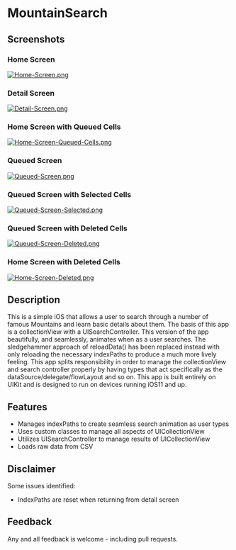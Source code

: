 # MountainSearch


## Screenshots

### Home Screen

[![Home-Screen.png](https://i.postimg.cc/4xB84VN1/Home-Screen.png)](https://postimg.cc/Mnf0dcBc)

### Detail Screen

[![Detail-Screen.png](https://i.postimg.cc/kMbhN2fn/Detail-Screen.png)](https://postimg.cc/rzqJMFBb)

### Home Screen with Queued Cells

[![Home-Screen-Queued-Cells.png](https://i.postimg.cc/3xKSHn7R/Home-Screen-Queued-Cells.png)](https://postimg.cc/2VKFQd1R)

### Queued Screen

[![Queued-Screen.png](https://i.postimg.cc/DZtpkhyk/Queued-Screen.png)](https://postimg.cc/FdVV32LD)

### Queued Screen with Selected Cells

[![Queued-Screen-Selected.png](https://i.postimg.cc/mkCXTntc/Queued-Screen-Selected.png)](https://postimg.cc/wRxcV05H)

### Queued Screen with Deleted Cells

[![Queued-Screen-Deleted.png](https://i.postimg.cc/DZWpM0hP/Queued-Screen-Deleted.png)](https://postimg.cc/N9cxyg5K)

### Home Screen with Deleted Cells

[![Home-Screen-Deleted.png](https://i.postimg.cc/8PdK3x29/Home-Screen-Deleted.png)](https://postimg.cc/ykdy3pYy)


## Description

This is a simple iOS that allows a user to search through a number of famous Mountains and learn basic
details about them. The basis of this app is a collectionView with a UISearchController. This version of
the app beautifully, and seamlessly, animates when as a user searches. The sledgehammer approach of reloadData()
has been replaced instead with only reloading the necessary indexPaths to produce a much more lively feeling. 
This app splits responsibility in order to manage the collectionView and search controller properly by having 
types that act specifically as the dataSource/delegate/flowLayout and so on. This app is built entirely 
on UIKit and is designed to run on devices running iOS11 and up.


## Features

- Manages indexPaths to create seamless search animation as user types
- Uses custom classes to manage all aspects of UICollectionView
- Utilizes UISearchController to manage results of UICollectionView
- Loads raw data from CSV


## Disclaimer

Some issues identified:

- IndexPaths are reset when returning from detail screen


## Feedback

Any and all feedback is welcome - including pull requests.
